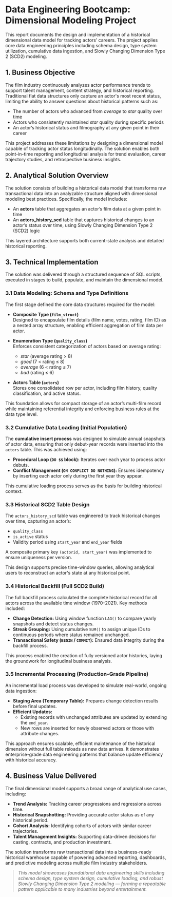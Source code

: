 # Data Engineering Bootcamp: Dimensional Modeling Project

This report documents the design and implementation of a historical dimensional data model for tracking actors’ careers. The project applies core data engineering principles including schema design, type system utilization, cumulative data ingestion, and Slowly Changing Dimension Type 2 (SCD2) modeling.

## 1. Business Objective

The film industry continuously analyzes actor performance trends to support talent management, content strategy, and historical reporting. Traditional flat data structures only capture an actor's most recent status, limiting the ability to answer questions about historical patterns such as:

- The number of actors who advanced from *average* to *star* quality over time
- Actors who consistently maintained *star* quality during specific periods
- An actor’s historical status and filmography at any given point in their career

This project addresses these limitations by designing a dimensional model capable of tracking actor status longitudinally. The solution enables both point-in-time reporting and longitudinal analysis for trend evaluation, career trajectory studies, and retrospective business insights.

## 2. Analytical Solution Overview

The solution consists of building a historical data model that transforms raw transactional data into an analyzable structure aligned with dimensional modeling best practices. Specifically, the model includes:

- An **actors** table that aggregates an actor’s film data at a given point in time
- An **actors_history_scd** table that captures historical changes to an actor’s status over time, using Slowly Changing Dimension Type 2 (SCD2) logic

This layered architecture supports both current-state analysis and detailed historical reporting.

## 3. Technical Implementation

The solution was delivered through a structured sequence of SQL scripts, executed in stages to build, populate, and maintain the dimensional model.

### 3.1 Data Modeling: Schema and Type Definitions

The first stage defined the core data structures required for the model:

- **Composite Type (`film_struct`)**  
  Designed to encapsulate film details (film name, votes, rating, film ID) as a nested array structure, enabling efficient aggregation of film data per actor.

- **Enumeration Type (`quality_class`)**  
  Enforces consistent categorization of actors based on average rating:  
  - *star* (average rating > 8)  
  - *good* (7 < rating ≤ 8)  
  - *average* (6 < rating ≤ 7)  
  - *bad* (rating ≤ 6)

- **Actors Table (`actors`)**  
  Stores one consolidated row per actor, including film history, quality classification, and active status.

This foundation allows for compact storage of an actor’s multi-film record while maintaining referential integrity and enforcing business rules at the data type level.

### 3.2 Cumulative Data Loading (Initial Population)

The **cumulative insert process** was designed to simulate annual snapshots of actor data, ensuring that only debut-year records were inserted into the `actors` table. This was achieved using:

- **Procedural Loop (`DO $$` block):** Iterates over each year to process actor debuts.
- **Conflict Management (`ON CONFLICT DO NOTHING`):** Ensures idempotency by inserting each actor only during the first year they appear.

This cumulative loading process serves as the basis for building historical context.

### 3.3 Historical SCD2 Table Design

The `actors_history_scd` table was engineered to track historical changes over time, capturing an actor’s:

- `quality_class`  
- `is_active` status  
- Validity period using `start_year` and `end_year` fields

A composite primary key `(actorid, start_year)` was implemented to ensure uniqueness per version.

This design supports precise time-window queries, allowing analytical users to reconstruct an actor's state at any historical point.

### 3.4 Historical Backfill (Full SCD2 Build)

The full backfill process calculated the complete historical record for all actors across the available time window (1970–2021). Key methods included:

- **Change Detection:** Using window function `LAG()` to compare yearly snapshots and detect status changes.
- **Streak Grouping:** Using cumulative `SUM()` to assign unique IDs to continuous periods where status remained unchanged.
- **Transactional Safety (`BEGIN` / `COMMIT`):** Ensured data integrity during the backfill process.

This process enabled the creation of fully versioned actor histories, laying the groundwork for longitudinal business analysis.

### 3.5 Incremental Processing (Production-Grade Pipeline)

An incremental load process was developed to simulate real-world, ongoing data ingestion:

- **Staging Area (Temporary Table):** Prepares change detection results before final updates.
- **Efficient Updates:**  
  - Existing records with unchanged attributes are updated by extending the `end_year`.
  - New rows are inserted for newly observed actors or those with attribute changes.

This approach ensures scalable, efficient maintenance of the historical dimension without full table reloads as new data arrives. It demonstrates enterprise-grade data engineering patterns that balance update efficiency with historical accuracy.

## 4. Business Value Delivered

The final dimensional model supports a broad range of analytical use cases, including:

- **Trend Analysis:** Tracking career progressions and regressions across time.
- **Historical Snapshotting:** Providing accurate actor status as of any historical period.
- **Cohort Analysis:** Identifying cohorts of actors with similar career trajectories.
- **Talent Management Insights:** Supporting data-driven decisions for casting, contracts, and production investment.

The solution transforms raw transactional data into a business-ready historical warehouse capable of powering advanced reporting, dashboards, and predictive modeling across multiple film industry stakeholders.

> *This model showcases foundational data engineering skills including schema design, type system design, cumulative loading, and robust Slowly Changing Dimension Type 2 modeling — forming a repeatable pattern applicable to many industries beyond entertainment.*
